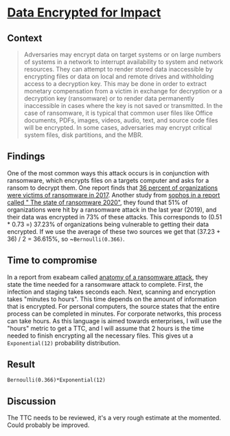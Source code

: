 # [Data Encrypted for Impact](https://attack.mitre.org/techniques/T1486/)

## Context
>Adversaries may encrypt data on target systems or on large numbers of systems in a network to interrupt availability to system and network resources. They can attempt to render stored data inaccessible by encrypting files or data on local and remote drives and withholding access to a decryption key. This may be done in order to extract monetary compensation from a victim in exchange for decryption or a decryption key (ransomware) or to render data permanently inaccessible in cases where the key is not saved or transmitted. In the case of ransomware, it is typical that common user files like Office documents, PDFs, images, videos, audio, text, and source code files will be encrypted. In some cases, adversaries may encrypt critical system files, disk partitions, and the MBR.

## Findings
One of the most common ways this attack occurs is in conjunction with ransomware, which encrypts files on a targets computer and asks for a ransom to decrypt them. One report finds that [36 percent of organizations were victims of ransomware in 2017](https://www.google.com/url?sa=t&rct=j&q=&esrc=s&source=web&cd=&ved=2ahUKEwje19GOp5rqAhXnl4sKHSJbDFcQFjANegQIMBAB&url=https%3A%2F%2Fwww.checkpoint.com%2Fdownloads%2Fproducts%2Fransomware-defense-survey-for-enterprise.pdf&usg=AOvVaw1Om5gqIJ3-Gcf7efzgIby9). Another study from [sophos in a report called "
The state of ransomware 2020"](https://news.sophos.com/en-us/2020/05/12/the-state-of-ransomware-2020/), they found that 51% of organizations were hit by a ransomware attack in the last year (2019), and their data was encrypted in 73% of these attacks. This corresponds to (0.51 * 0.73 =) 37.23% of organizations being vulnerable to getting their data encrypted. If we use the average of these two sources we get that (37.23 + 36) / 2 = 36.615%, so ~```Bernoulli(0.366)```. 

## Time to compromise
In a report from exabeam called [anatomy of a ransomware attack](https://www.exabeam.com/library/anatomy-ransomware-attack/), they state the time needed for a ransomware attack to complete. First, the infection and staging takes seconds each. Next, scanning and encryption takes "minutes to hours". This time depends on the amount of information that is encrypted. For personal computers, the source states that the entire process can be completed in minutes. For corporate networks, this process can take hours. As this language is aimed towards enterprises, I will use the "hours" metric to get a TTC, and I will assume that 2 hours is the time needed to finish encrypting all the necessary files. This gives ut a ```Exponential(12)``` probability distribution. 

## Result
```Bernoulli(0.366)*Exponential(12)```

## Discussion
The TTC needs to be reviewed, it's a very rough estimate at the momented. Could probably be improved. 